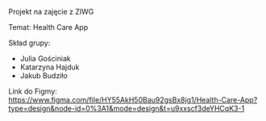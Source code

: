 Projekt na zajęcie z ZIWG

Temat: Health Care App

Skład grupy:
 - Julia Gościniak
 - Katarzyna Hajduk
 - Jakub Budziło

Link do Figmy: <https://www.figma.com/file/HY55AkH50Bau92gsBx8jg1/Health-Care-App?type=design&node-id=0%3A1&mode=design&t=u9xxscf3deYHCqK3-1>